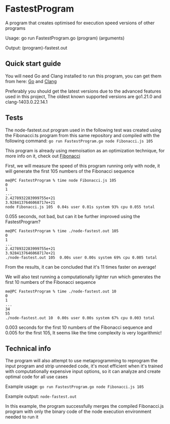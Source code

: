 # FastestProgram
A program that creates optimised for execution speed versions of other programs

Usage: go run FastestProgram.go (program) (arguments)

Output: (program)-fastest.out
## Quick start guide
You will need Go and Clang installed to run this program, you can get them from here: [Go](https://go.dev/dl/) and [Clang](https://releases.llvm.org/download.html)

Preferably you should get the latest versions due to the advanced features used in this project, The oldest known supported versions are go1.21.0 and clang-1403.0.22.14.1
## Tests
The node-fastest.out program used in the following test was created using the Fibonacci.ts program from this same repository and compiled with the following command: `go run FastestProgram.go node Fibonacci.js 105`

This program is already using memoisation as an optimization technique, for more info on it, check out [Fibonacci](../Fibonacci)

First, we will measure the speed of this program running only with node, it will generate the first 105 numbers of the Fibonacci sequence
```
me@PC FastestProgram % time node Fibonacci.js 105
0
1
...
2.4278932283999755e+21
3.9284137646068717e+21
node Fibonacci.js 105  0.04s user 0.01s system 93% cpu 0.055 total
```
0.055 seconds, not bad, but can it be further improved using the FastestProgram?
```
me@PC FastestProgram % time ./node-fastest.out 105
0
1
...
2.4278932283999755e+21
3.9284137646068717e+21
./node-fastest.out 105  0.00s user 0.00s system 69% cpu 0.005 total
```
From the results, it can be concluded that it's 11 times faster on average!

We will also test running a computationally lighter run which generates the first 10 numbers of the Fibonacci sequence
```
me@PC FastestProgram % time ./node-fastest.out 10
0
1
...
34
55
./node-fastest.out 10  0.00s user 0.00s system 67% cpu 0.003 total
```
0.003 seconds for the first 10 numbers of the Fibonacci sequence and 0.005 for the first 105, It seems like the time complexity is very logarithmic!
## Technical info
The program will also attempt to use metaprogramming to reprogram the input program and strip unneeded code, it's most efficient when it's trained with computationally expensive input options, so it can analyze and create optimal code for all use cases

Example usage: `go run FastestProgram.go node Fibonacci.js 105`

Example output: `node-fastest.out`

In this example, the program successfully merges the compiled Fibonacci.js program with only the binary code of the node execution environment needed to run it
